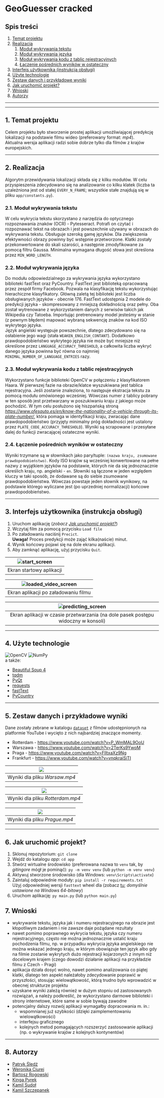 # GeoGuesser cracked

## Spis treści
1. [Temat projektu](#subject)
1. [Realizacja](#impl)
    1. [Moduł wykrywania tekstu](#text_detection)
    1. [Moduł wykrywania języka](#language_detection)
    1. [Moduł wykrywania kodu z tablic rejestracyjnych](#car_plate_detection)
    1. [Łączenie pośrednich wyników w ostateczny](#final_results)
1. [Interfejs użytkownika (instrukcja obsługi)](#gui)
1. [Użyte technologie](#technologies)
1. [Zestaw danych i przykładowe wyniki](#dataset)
1. [Jak uruchomić projekt?](#run)
1. [Wnioski](#concl)
1. [Autorzy](#authors)

---
---

## 1. Temat projektu <a name="subject"></a>

Celem projektu było stworzenie prostej aplikacji umożliwiającej predykcję lokalizacji na podstawie filmu wideo (preferowany format: *mp4*). <br>
Aktualna wersja aplikacji radzi sobie dobrze tylko dla filmów z krajów europejskich.

---

## 2. Realizacja <a name="impl"></a>

Algorytm przewidywania lokalizacji składa się z kilku modułów. W celu przyspieszenia zdecydowano się na analizowanie co kilku klatek (liczba ta uzależniona jest od stałej `EVERY_N_FRAME`; wszystkie stałe znajdują się w pliku `app/constants.py`). 


### 2.1. Moduł wykrywania tekstu <a name="text_detection"></a>

W celu wykrycia tekstu skorzystano z narzędzia do optycznego rozpoznawania znaków (OCR) - Pytesseract. Potrafi on czytać i rozpoznawać tekst na obrazach i jest powszechnie używany w obrazach do wykrywania tekstu. Obsługuje szeroką gamę języków. Dla zwiększenia efektywności obrazy powinny być wstępnie przetworzone. Klatki zostały przekonwertowane do skali szarości, a następnie zmodyfikowane za pomocą filtru Gaussa.
Minimalna wymagana długość słowa jest określona przez `MIN_WORD_LENGTH`.


### 2.2. Moduł wykrywania języka <a name="language_detection"></a>

Do modułu odpowiedzialnego za wykrywania języka wykorzystano biblioteki fastText oraz PyCountry. FastText jest biblioteką opracowaną przez zespół firmy Facebook. Pozwala na klasyfikację tekstu wykorzystując hierachiczne klasyfikatory. Główną zaletą tej biblioteki jest liczba obsługiwanych języków - obecnie 176.
FastText udostępnia 2 modele do predykcji języka - skompresowany z mniejszą dokładnością oraz pełny. Oba został wytrenowane z wykorzystaniem danych z serwisów takich jak Wikipedia czy Tatoeba. 
Importując pretrenowany model jesteśmy w stanie (z pewnym błędem) mapować wybraną sekwencję znaków na kod ISO wykrytego języka. <br>
Język angielski występuje powszechnie, dlatego zdecydowano się na osłabienie jego wagi (stała `WEAKEN_ENGLISH_CONTANT`). Dodatkowo prawdopodobieństwo wykrytego języka nie może być mniejsze niż określone przez `LANGUAGE_ACCURACY_THRESHOLD`, a całkowita liczba wykryć danego języka powinna być równa co najmniej `MINIMAL_NUMBER_OF_LANGUAGE_ENTRIES` razy.


### 2.3. Moduł wykrywania kodu z tablic rejestracyjnych <a name="car_plate_detection"></a>

Wykorzystano funkcje biblioteki OpenCV w połączeniu z klasyfikatorem Haara. W pierwszej fazie na obrazie/klatce wyszukiwana jest tablica rejestracyjna. Jeśli zostanie znaleziona, to następuje ekstracja tekstu za pomocą modułu omówionego wcześniej. Wówczas numer z tablicy pobrany w ten sposób jest przetwarzany w poszukiwaniu kraju z jakiego może pochodzić. W tym celu posłużono się hiszpańską stroną *https://www.ofesauto.es/en/know-the-nationality-of-a-vehicle-through-its-plate-number/*, która pomaga w identyfikacji kraju, zwracając dane prawdopodobieństwo (przyjęty minimalny próg dokładności jest ustalony przez `PLATE_CODE_ACCURACY_THRESHOLD`). Wyniki są scrapowane i przesyłane dalej do funkcji zwracającej ostateczne wyniki.


### 2.4. Łączenie pośrednich wyników w ostateczny <a name="final_results"></a>

Wyniki trzymane są w słownikach jako pary/tuple: `(nazwa kraju, zsumowane prawdopodobieństwo)`. Kody ISO krajów są wcześniej konwertowane na pełne nazwy z wyjątkiem języków na podstawie, których nie da się jednoznacznie określich kraju, np. angielski - `en`. Słowniki są łączone w jeden względem kluczy w taki sposób, że dodawane są do siebie zsumowane prawdopodobieństwa. Wówczas powstaje jeden słownik wynikowy, na podstawie którego wyliczane jest (po uprzedniej normalizacji) końcowe prawdopodobieństwo.

---

## 3. Interfejs użytkownika (instrukcja obsługi) <a name="gui"></a>

1. Uruchom aplikację (*zobacz [Jak uruchomić projekt?](#run)*)
1. Wczytaj film za pomocą przycisku `Load file`
1. Po załadowaniu naciśnij `Precict`.<br>
**Uwaga!** Proces predykcji może zająć kilka(naście) minut.
1. Wynik końcowy pojawi się na dole ekranu aplikacji. 
1. Aby zamknąć aplikację, użyj przycisku `Quit`.

| ![start_screen](./app/screenshots/start_screen.png) |
|:--:|
| Ekran startowy aplikacji |


| ![loaded_video_screen](./app/screenshots/loaded_video_screen.png) |
|:--:|
| Ekran aplikacji po załadowaniu filmu |


| ![predicting_screen](./app/screenshots/predicting_screen.png) |
|:--:|
| Ekran aplikacji w czasie przetwarzania (na dole pasek postępu widoczny w konsoli) |

---

## 4. Użyte technologie <a name="technologies"></a>
![OpenCV](https://img.shields.io/badge/opencv-%23white.svg?style=for-the-badge&logo=opencv&logoColor=white)
![NumPy](https://img.shields.io/badge/numpy-%23013243.svg?style=for-the-badge&logo=numpy&logoColor=white)
<br> a także:
* [Beautiful Soup 4](https://pypi.org/project/beautifulsoup4/)
* [tqdm](https://tqdm.github.io/) 
* [PyQt](https://pythonpyqt.com/)
* [requests](https://pypi.org/project/requests/)
* [fastText](https://fasttext.cc/)
* [PyCountry](https://pypi.org/project/pycountry/)

---

## 5. Zestaw danych i przykładowe wyniki <a name="dataset"></a>

Dane zostały zebrane w katalogu [`dataset`](./app/dataset/) z filmów udostępnionych na platformie YouTube i wycięto z nich najbardziej znaczące momenty. 
* Rotterdam - https://www.youtube.com/watch?v=P_WmMAL9OoU
* Warszawa - https://www.youtube.com/watch?v=2TerKs9YwoM
* Praga - https://www.youtube.com/watch?v=FIltxaXz9Ng
* Frankfurt - https://www.youtube.com/watch?v=vnqkraiSiTI


| ![](./app/screenshots/Warsaw.png) |
|:--:|
| Wyniki dla pliku *Warsaw.mp4* |


| ![](./app/screenshots/Rotterdam.png) |
|:--:|
| Wyniki dla pliku *Rotterdam.mp4* |


| ![](./app/screenshots/Prague.png) |
|:--:|
| Wyniki dla pliku *Prague.mp4* |

---

## 6. Jak uruchomić projekt? <a name="run"></a>

1. Sklonuj repozytorium: `git clone`
1. Wejdź do katalogu *app*: `cd app`
1. Stwórz wirtualne środowisko (preferowana nazwa to `venv` tak, by *gitingore* mógł je pominąć): `py -m venv venv` (lub `python -m venv venv`)
1. Aktywuj stworzone środowisko (dla Windows: `venv\Scripts\activate`)
1. Zaintaluj odpowiednie moduły: `pip install -r requirements.txt` <br>
Użyj odpowiedniej wersji `fasttext` wheel dla  (zobacz [tu](https://github.com/Haranoi17/AIPO_geoguesser/tree/text_to_language_prediction); *domyślnie ustawione na Windows 64-bitowy*)
1. Uruchom aplikację: `py main.py` (lub `python main.py`)

## 7. Wnioski <a name="concl"></a>

* wykrywanie tekstu, języka jak i numeru rejestracyjnego na obrazie jest kłopotliwym zadaniem i nie zawsze daje pożądane rezultaty
* nawet pomimo poprawnego wykrycia tekstu, języka czy numeru rejestracyjnego, często  nie można jednoznacznie ustalić kraju pochodzenia filmu, np. w przypadku wykrycia języka angielskiego nie można wskazać jednego kraju, w którym obowiązuje ten język albo gdy na filmie zostanie wykrytych dużo rejestracji kojarzonych z innym niż docelowym krajem (czego dowodzi działanie aplikacji na przykładzie filmu z Czech - Pragi)
* aplikacja działa dosyć wolno, nawet pomimo analizowania co piątej klatki, dlatego ten aspekt należałoby zdecydowanie poprawić w przyszłości, stosując wielowątkowość, którą trudno było wprowadzić w obecnej strukturze projektu
* uzyskane wyniki zależą również w dużym stopniu od zastosowanych rozwiązań, a należy podkreślić, że wykorzystano darmowe biblioteki i strony internetowe, które same w sobie bywają zawodne
* potencjalny dalszy rozwój aplikacji wymagałby dopracowania m. in.:
    - wspomnianej już szybkości (dzięki zaimplementowaniu wielowątkowości)
    - interfejsu graficznego
    - kolejnych metod pomagających rozszerzyć zastosowanie aplikacji (np. o wykrywanie krajów z kolejnych kontynentów)

---

## 8. Autorzy <a name="authors"></a>
* [Patryk Śledź](https://github.com/patryk0504)
* [Weronika Ciurej](https://github.com/weronikac)
* [Bartosz Rogowski](https://github.com/bartosz-rogowski)
* [Kinga Pyrek](https://github.com/kingapyrek)
* [Kamil Sudoł](https://github.com/kamilsudol)
* [Kamil Szczepanek](https://github.com/Haranoi17)